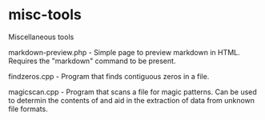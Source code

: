 # misc-tools

Miscellaneous tools

markdown-preview.php - Simple page to preview markdown in HTML. Requires the "markdown" command to be present.

findzeros.cpp - Program that finds contiguous zeros in a file.

magicscan.cpp - Program that scans a file for magic patterns. Can be used to determin the contents of and aid in the extraction of data from unknown file formats.

